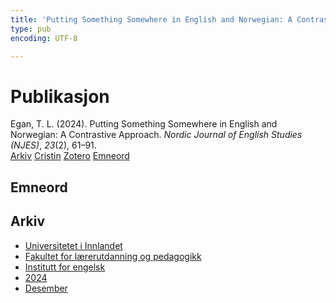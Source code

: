 ```yaml
---
title: 'Putting Something Somewhere in English and Norwegian: A Contrastive Approach'
type: pub
encoding: UTF-8

---
```

<h1>Publikasjon</h1>
<article id="csl-bib-container-4233YPS3" class="csl-bib-container">
  <div class="csl-bib-body"> <div class="csl-entry">Egan, T. L. (2024). Putting Something Somewhere in English and Norwegian: A Contrastive Approach. <i>Nordic Journal of English Studies (NJES)</i>, <i>23</i>(2), 61–91.</div> </div>
  <div class="csl-bib-buttons">
    <a href="#taxonomy-article-4233YPS3" alt="archive" class="csl-bib-button">Arkiv</a>
    <a href="https://app.cristin.no/results/show.jsf?id=2333531" alt="Cristin" class="csl-bib-button">Cristin</a>
    <a href="http://zotero.org/groups/5881554/items/4233YPS3" alt="Zotero" class="csl-bib-button">Zotero</a>
    <a href="#keywords-article-4233YPS3" alt="keywords" class="csl-bib-button">Emneord</a>
  </div>
  <div id="csl-bib-meta-container-4233YPS3"></div>
</article>
<div id="csl-bib-meta-4233YPS3" class="csl-bib-meta">
  <article id="keywords-article-4233YPS3" class="keywords-article">
    <h1>Emneord</h1>
    
  </article>
  <article id="taxonomy-article-4233YPS3" class="taxonomy-article">
    <h1>Arkiv</h1>
    <ul>
      <li><a href="{{< params subfolder >}}nn/archive/?key=3DCRN523">Universitetet i Innlandet</a></li>
      <li><a href="{{< params subfolder >}}nn/archive/?key=WYNZA47F">Fakultet for lærerutdanning og pedagogikk</a></li>
      <li><a href="{{< params subfolder >}}nn/archive/?key=THSB4HN9">Institutt for engelsk</a></li>
      <li><a href="{{< params subfolder >}}nn/archive/?key=R6X9LRW4">2024</a></li>
      <li><a href="{{< params subfolder >}}nn/archive/?key=J2IB67HD">Desember</a></li>
    </ul>
  </article>
</div>
